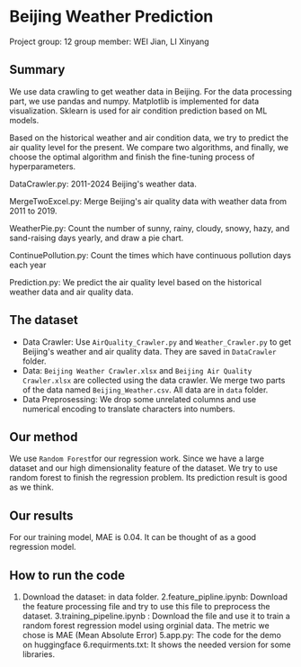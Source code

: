 # Beijing Weather Prediction
Project group: 12
group member: WEI Jian, LI Xinyang
## Summary

We use data crawling to get weather data in Beijing. For the data processing part, we use pandas and numpy. Matplotlib is implemented for data visualization. Sklearn is used for air condition prediction based on ML models. 

Based on the historical weather and air condition data, we try to predict the air quality level for the present. We compare two algorithms, and finally, we choose the optimal algorithm and finish the fine-tuning process of hyperparameters.

DataCrawler.py: 2011-2024 Beijing's weather data. 

MergeTwoExcel.py: Merge Beijing's air quality data with weather data from 2011 to 2019. 

WeatherPie.py: Count the number of sunny, rainy, cloudy, snowy, hazy, and sand-raising days yearly, and draw a pie chart.

ContinuePollution.py: Count the times which have continuous pollution days each year

Prediction.py: We predict the air quality level based on the historical weather data and air quality data. 

## The dataset
- Data Crawler: Use `AirQuality_Crawler.py` and `Weather_Crawler.py` to get Beijing's weather and air quality data. They are saved in `DataCrawler` folder.
- Data: `Beijing Weather Crawler.xlsx` and `Beijing Air Quality Crawler.xlsx` are collected using the data crawler. We merge two parts of the data named `Beijing_Weather.csv`. All data are in `data` folder.
- Data Preprosessing: We drop some unrelated columns and use numerical encoding to translate characters into numbers.
## Our method
We use `Random Forest`for our regression work.
Since we have a large dataset and our high dimensionality feature of the dataset. We try to use random forest to finish the regression problem. Its prediction result is good as we think.
## Our results
For our training model, MAE is 0.04. It can be thought of as a good regression model. 
## How to run the code
1. Download the dataset: in data folder.
2.feature_pipline.ipynb: Download the feature processing file and try to use this file to preprocess the dataset.
3.training_pipeline.ipynb : Download the file and use it to train a random forest regression model using orginial data. The metric we chose is MAE (Mean Absolute Error)
5.app.py: The code for the demo on huggingface
6.requirments.txt: It shows the needed version for some libraries.
